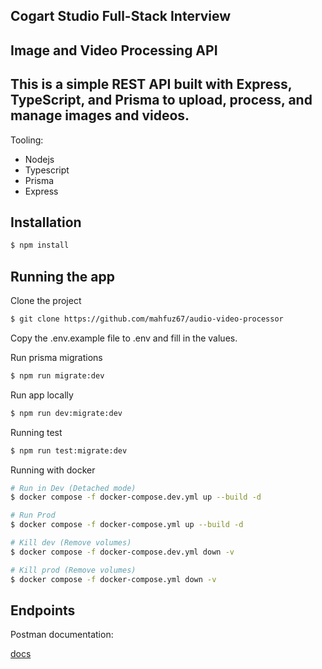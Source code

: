 ## Cogart Studio Full-Stack Interview

## Image and Video Processing API

## This is a simple REST API built with Express, TypeScript, and Prisma to upload, process, and manage images and videos.

Tooling:

- Nodejs
- Typescript
- Prisma
- Express

## Installation

```bash
$ npm install
```

## Running the app

Clone the project

```bash
$ git clone https://github.com/mahfuz67/audio-video-processor
```

Copy the .env.example file to .env and fill in the values.

Run prisma migrations

```bash
$ npm run migrate:dev
```

Run app locally


```bash
$ npm run dev:migrate:dev
```

Running test

```bash
$ npm run test:migrate:dev
```

Running with docker

```bash
# Run in Dev (Detached mode)
$ docker compose -f docker-compose.dev.yml up --build -d

# Run Prod
$ docker compose -f docker-compose.yml up --build -d

# Kill dev (Remove volumes)
$ docker compose -f docker-compose.dev.yml down -v

# Kill prod (Remove volumes)
$ docker compose -f docker-compose.yml down -v
```

## Endpoints

Postman documentation:

[docs](https://documenter.getpostman.com/view/21867518/2s9XxzvYzt)
